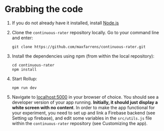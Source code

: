 # Grabbing the code

1. If you do not already have it installed, install [Node.js](https://nodejs.org/en/)



2. Clone the `continuous-rater` repository locally. Go to your command line and enter:

	```
	git clone https://github.com/maxfarrens/continuous-rater.git
	```
	

3. Install the dependencies using npm (from within the local repository):

	```
	cd continuous-rater
	npm install
	```
	
	
4. Start Rollup:

	```
	npm run dev
	```
	
	
5. Navigate to [localhost:5000](localhost:5000) in your browser of choice. You should see a developer version of your app running. **Initially, it should just display a white screen with no content**. In order to make the app functional for your experiment, you need to set up and link a Firebase backend (see Setting up firebase), and edit some variables in the `src/utils.js` file within the `continuous-rater` repository (see Customizing the app). 


